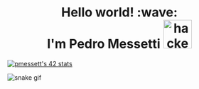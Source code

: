 <h1 align="center"> 
	Hello world! :wave: 
	<br>
	I'm Pedro Messetti 
	<img src="https://cdn3.emoji.gg/emojis/4297-pepe-hacker.gif" width="64px" height="64px" alt="hacker frog">
</h1>

[![pmessett's 42 stats](https://badge42.vercel.app/api/v2/clhhhh8jv003008mf383nxx4t/stats?cursusId=21&coalitionId=110)](https://github.com/JaeSeoKim/badge42)

![snake gif](https://github.com/pedromessetti/pedromessetti/blob/output/github-contribution-grid-snake.gif)
